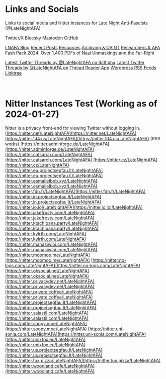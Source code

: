 # Links and Socials
Links to social media and Nitter instances for Late Night Anti-Fascists (@LateNightAFA)

[Twitter/X](https://twitter.com/LateNightAFA)
[Bluesky](https://bsky.app/profile/latenightafa.bsky.social)
[Mastodon](https://kolektiva.social/@LateNightAFA)
[GitHub](https://github.com/LateNightAFA)

[LNAFA Blog](https://latenightafa.noblogs.org/)
[Recent Posts](https://latenightafa.noblogs.org/recent-posts/)
[Resources](https://latenightafa.noblogs.org/resources/)
[Archiving & OSINT](https://latenightafa.noblogs.org/archiving-and-osint/)
[Researchers & AFA](https://latenightafa.noblogs.org/researchers-and-afa/)
[Fash Pack 2024: Over 1,400 PDFs of Nazi Unmaskings and the Far-Right](https://latenightafa.noblogs.org/fash-pack-2024-over-1400-pdfs-of-nazi-unmaskings-and-the-far-right/)

[Latest Twitter Threads by @LateNightAFA on Rattibha](https://en.rattibha.com/LateNightAFA)
[Latest Twitter Threads by @LateNightAFA on Thread Reader App](https://threadreaderapp.com/user/LateNightAFA)
[Wordpress RSS Feeds](https://latenightafa.wordpress.com/)
[Linktree](https://linktr.ee/latenightafa)
<br>
<br>
<br>
# Nitter Instances Test (Working as of 2024-01-27)
Nitter is a privacy front-end for viewing Twitter without logging in.
[https://nitter.net/LateNightAFA](https://nitter.net/LateNightAFA)
[https://nitter.1d4.us/LateNightAFA](https://nitter.1d4.us/LateNightAFA) (RSS works)
[https://nitter.adminforge.de/LateNightAFA](https://nitter.adminforge.de/LateNightAFA)
[https://nitter.catsarch.com/LateNightAFA](https://nitter.catsarch.com/LateNightAFA)
[https://nitter.cz/LateNightAFA](https://nitter.cz/LateNightAFA)
[https://nitter.eu.projectsegfau.lt/LateNightAFA](https://nitter.eu.projectsegfau.lt/LateNightAFA)
[https://nitter.esmailelbob.xyz/LateNightAFA](https://nitter.esmailelbob.xyz/LateNightAFA)
[https://nitter.fdn.fr/LateNightAFA](https://nitter.fdn.fr/LateNightAFA)
[https://nitter.in.projectsegfau.lt/LateNightAFA](https://nitter.in.projectsegfau.lt/LateNightAFA)
[https://nitter.io.lol/LateNightAFA](https://nitter.io.lol/LateNightAFA)
[https://nitter.jakefrosty.com/LateNightAFA](https://nitter.jakefrosty.com/LateNightAFA)
[https://nitter.ktachibana.party/LateNightAFA](https://nitter.ktachibana.party/LateNightAFA)
[https://nitter.kylrth.com/LateNightAFA](https://nitter.kylrth.com/LateNightAFA)
[https://nitter.manasiwibi.com/LateNightAFA](https://nitter.manasiwibi.com/LateNightAFA)
[https://nitter.moomoo.me/LateNightAFA](https://nitter.moomoo.me/LateNightAFA)
[https://nitter.no-logs.com/LateNightAFA](https://nitter.no-logs.com/LateNightAFA)
[https://nitter.oksocial.net/LateNightAFA](https://nitter.oksocial.net/LateNightAFA)
[https://nitter.privacydev.net/LateNightAFA](https://nitter.privacydev.net/LateNightAFA)
[https://nitter.private.coffee/LateNightAFA](https://nitter.private.coffee/LateNightAFA)
[https://nitter.projectsegfau.lt/LateNightAFA](https://nitter.projectsegfau.lt/LateNightAFA)
[https://nitter.salastil.com/LateNightAFA](https://nitter.salastil.com/LateNightAFA)
[https://nitter.soopy.moe/LateNightAFA](https://nitter.soopy.moe/LateNightAFA)
[https://nitter.uni-sonia.com/LateNightAFA](https://nitter.uni-sonia.com/LateNightAFA)
[https://nitter.unixfox.eu/LateNightAFA](https://nitter.unixfox.eu/LateNightAFA)
[https://nitter.us.projectsegfau.lt/LateNightAFA](https://nitter.us.projectsegfau.lt/LateNightAFA)
[https://nitter.tux.pizza/LateNightAFA](https://nitter.tux.pizza/LateNightAFA)
[https://nitter.woodland.cafe/LateNightAFA](https://nitter.woodland.cafe/LateNightAFA)


